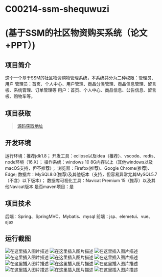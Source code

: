 # C00214-ssm-shequwuzi
# (基于SSM的社区物资购买系统（论文+PPT）)

## 项目简介
这个一个基于SSM的社区物资购物管理系统，本系统共分为二种权限：管理员、用户
管理员：首页、个人中心、用户管理、商品分类管理、商品信息管理、留言板、系统管理、订单管理等
用户：首页、个人中心、商品信息、公告信息、留言板、购物车等。


## 项目获取
> [源码获取地址](http://www.manoncode.cn/details?id=214)

 
## 开发环境

运行环境：推荐jdk1.8；
开发工具：eclipse以及idea（推荐）、vscode、redis、node环境（16.X）；
操作系统：windows 10 8G内存以上（其他windows以及macOS支持，但不推荐）；
浏览器：Firefox(推荐)、Google Chrome(推荐)、Edge;
数据库：MySQL8.0(推荐)及其他版本（支持，但容易异常尤其MySQL5.7（不含）以下版本）；
数据库可视化工具：Navicat Premium 15（推荐）以及其他Navicat版本
是否maven项目：是

## 项目技术
 
后端：Spring、SpringMVC、Mybatis、mysql
前端：jsp、elemetui、vue、ajax
## 运行截图
![在这里插入图片描述](https://img-blog.csdnimg.cn/direct/dbf2f00954414585b99632b88c91ff08.png#pic_center)
![在这里插入图片描述](https://img-blog.csdnimg.cn/direct/988c06feb8724d29846dafbaa8d630c1.png#pic_center)
![在这里插入图片描述](https://img-blog.csdnimg.cn/direct/3adc2ba5d04a4c298ff8da317ecb704f.png#pic_center)
![在这里插入图片描述](https://img-blog.csdnimg.cn/direct/41047a660dcc4ace9ca330ed07ded75d.png#pic_center)
![在这里插入图片描述](https://img-blog.csdnimg.cn/direct/b50cfe99fe304b6c8c684b0f6c741e2d.png#pic_center)
![在这里插入图片描述](https://img-blog.csdnimg.cn/direct/69a78bddfca9481f9bd240ec009b1602.png#pic_center)
![在这里插入图片描述](https://img-blog.csdnimg.cn/direct/e5281645a716438fa0b2bd2d70b897d0.png#pic_center)
![在这里插入图片描述](https://img-blog.csdnimg.cn/direct/57a13ee94bf942408c896e12259f84ef.png#pic_center)
![在这里插入图片描述](https://img-blog.csdnimg.cn/direct/1c97004cadc945159facc573db6f3c1a.png#pic_center)
![在这里插入图片描述](https://img-blog.csdnimg.cn/direct/01ef31a93d3744b28c2d29fde547b116.png#pic_center)
![在这里插入图片描述](https://img-blog.csdnimg.cn/direct/1b09ee06cd734a9d8efe439135424e9f.png#pic_center)
![在这里插入图片描述](https://img-blog.csdnimg.cn/direct/f0b7d8dcaa464c7e839dc9cef69ed950.png#pic_center)

